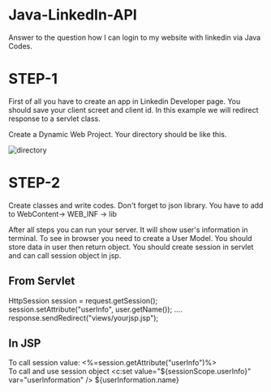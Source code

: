 # Java-LinkedIn-API
Answer to the question how I can login to my website with linkedin via Java Codes.

# STEP-1
First of all you have to create an app in Linkedin Developer page. You should save your client screet and client id. In this example we will redirect response to a servlet class.

Create a Dynamic Web Project.
Your directory should be like this.

![directory](https://user-images.githubusercontent.com/25286372/62293682-cc18eb00-b471-11e9-9e87-389026cf5896.PNG)

# STEP-2 
Create classes and write codes. Don't forget to json library. You have to add to WebContent-> WEB_INF -> lib 

After all steps you can run your server. It will show user's information in terminal. To see in browser you need to create a User Model. You should store data in user then return object. You should create session in servlet and can call session object in jsp.

From Servlet
--------------
HttpSession session = request.getSession();
	session.setAttribute("userInfo", user.getName());
  ....
  response.sendRedirect("views/yourjsp.jsp");
  
 In JSP
 -----------------
To call session value:
  <%=session.getAttribute("userInfo")%>  
To call and use session object 
<c:set value="${sessionScope.userInfo}" var="userInformation" />
${userInformation.name}
